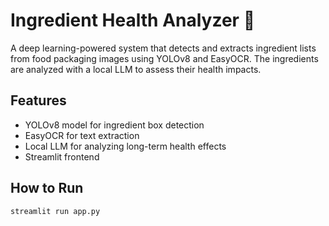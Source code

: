 # Ingredient Health Analyzer 🧪

A deep learning-powered system that detects and extracts ingredient lists from food packaging images using YOLOv8 and EasyOCR. The ingredients are analyzed with a local LLM to assess their health impacts.

## Features
- YOLOv8 model for ingredient box detection
- EasyOCR for text extraction
- Local LLM for analyzing long-term health effects
- Streamlit frontend

## How to Run
```bash
streamlit run app.py
